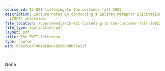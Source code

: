 ```yaml
---
course_id: 15-821-listening-to-the-customer-fall-2002
description: Lecture notes on conducting a Zaltman Metaphor Elicitation Technique
  (ZMET) interview.
file_location: /coursemedia/15-821-listening-to-the-customer-fall-2002/9502fc6d74949fde6cd2cbb30b67a11f_bostonbeer.pdf
file_type: application/pdf
layout: pdf
title: The ZMET Interview
type: course
uid: 9502fc6d74949fde6cd2cbb30b67a11f

---
```

None